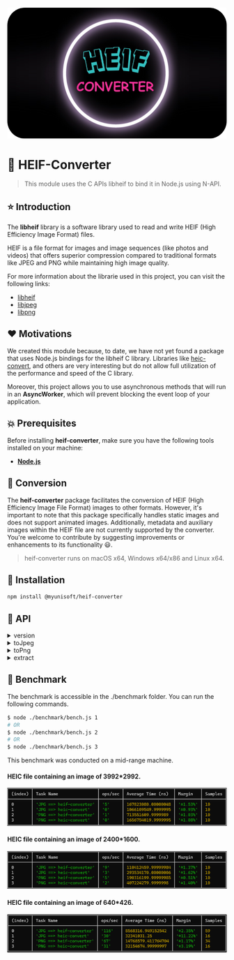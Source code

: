 <p align="center">
<img src="./docs/images/heif-converter.png"/>
</p>

# 🥦 HEIF-Converter
> This module uses the C APIs libheif to bind it in Node.js using N-API.

## ⭐ Introduction

The **libheif** library is a software library used to read and write HEIF (High Efficiency Image Format) files.

HEIF is a file format for images and image sequences (like photos and videos) that offers superior compression compared to traditional formats like JPEG and PNG while maintaining high image quality.

For more information about the librarie used in this project, you can visit the following links:
* [libheif](https://github.com/strukturag/libheif/tree/master)
* [libjpeg](https://github.com/winlibs/libjpeg)
* [libpng](https://github.com/pnggroup/libpng)

## ❤️ Motivations

We created this module because, to date, we have not yet found a package that uses Node.js bindings for the libheif C library. Libraries like [heic-convert](https://github.com/catdad-experiments/heic-convert), and others are very interesting but do not allow full utilization of the performance and speed of the C library.

Moreover, this project allows you to use asynchronous methods that will run in an **AsyncWorker**, which will prevent blocking the event loop of your application.

## 💥 Prerequisites

Before installing **heif-converter**, make sure you have the following tools installed on your machine:

* [**Node.js**](https://nodejs.org/en/download/package-manager/)

## 🎈 Conversion
The **heif-converter** package facilitates the conversion of HEIF (High Efficiency Image File Format) images to other formats. However, it's important to note that this package specifically handles static images and does not support animated images. Additionally, metadata and auxiliary images within the HEIF file are not currently supported by the converter. You're welcome to contribute by suggesting improvements or enhancements to its functionality 😃.
> heif-converter runs on macOS x64, Windows x64/x86 and Linux x64. 

## 🦴 Installation

```bash
npm install @myunisoft/heif-converter
```

## 🚀 API
<details>
<summary>version</summary>
<br>

The **version** method is used to obtain the version of libheif.

```ts
function version(): string;
```
```js
import lib from "../index.js";

console.log(lib.version());
// 1.17.6
```
</details>
<details>
<summary>toJpeg</summary>
<br>

The **toJpeg** method converts the primary image of a HEIC file to **jpg**.
> Converts only the primary image of the HEIC file.

```ts
interface JpegOptions {
  // 0 to 100.
  quality?: number;
}

function toJpeg(
  input: string | Buffer | Readable, 
  options?: JpegOptions
): Promise<Buffer>;
```
```js
import lib from "../index.js";

const jpegBuffer = await lib.toJpeg("image.heic", { quality: 20 });
```
> The value of the quality option is from 0 to 100. Default 75.

</details>
<details>
<summary>toPng</summary>
<br>

The **toPng** method converts the primary image of a HEIC file to **png**.
> Converts only the primary image of the HEIC file.

```ts
function toPng(input: string | Buffer | Readable): Promise<Buffer>;
```
```js
import lib from "../index.js";

const pngBuffer = await lib.toPng("image.heic", { compression: 5 });
```
> The value of the compression option is from 1 to 9. Default 1.

</details>
<details>
<summary>extract</summary>
<br>

The **extract** method allows you to obtain a list of images contained in a HEIC file. Each extracted image has two methods, **toJpeg** and **toPng**, which allow you to convert the image to JPEG or PNG format, respectively, as documented above.
```ts
interface JpegOptions {
  quality?: number;
}

interface PngOptions {
  compression?: number;
}

interface ExtractedImage {
  toJpeg: (opts?: JpegOptions) => Promise<Buffer>;
  toPng: (opts?: PngOptions) => Promise<Buffer>;
}

function extract(input: string | Buffer | Readable): Promise<ExtractedImage[]>;
```
```js
import lib from "../index.js";

const images = await lib.extract("image.heic");
for (image of images) {
  const jpegBuffer = await image.toJpeg({ quality: 50 });
}
```

</details>

## 📢 Benchmark

The benchmark is accessible in the ./benchmark folder. You can run the following commands.
```bash
$ node ./benchmark/bench.js 1
# OR
$ node ./benchmark/bench.js 2
# OR
$ node ./benchmark/bench.js 3
```
This benchmark was conducted on a mid-range machine.

#### HEIC file containing an image of 3992*2992.
<img src="./docs/images/bench1.png"/>

#### HEIC file containing an image of 2400*1600.
<img src="./docs/images/bench2.png"/>

#### HEIC file containing an image of 640*426.
<img src="./docs/images/bench3.png"/>